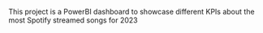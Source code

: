 This project is a PowerBI dashboard to showcase different KPIs about the most Spotify streamed songs for 2023

